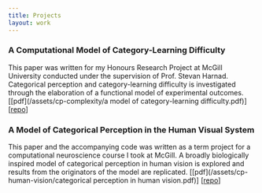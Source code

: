 ```yaml
---
title: Projects
layout: work
---
```

### A Computational Model of Category-Learning Difficulty 
This paper was written for my Honours Research Project at McGill University conducted under the supervision of Prof. Stevan Harnad. Categorical perception and category-learning difficulty is investigated through the elaboration of a functional model of experimental outcomes. \[[pdf](/assets/cp-complexity/a model of category-learning difficulty.pdf)\] \[[repo](https://github.com/AlephG/cp-complexity-model)\]

### A Model of Categorical Perception in the Human Visual System

This paper and the accompanying code was written as a term project for a computational neuroscience course I took at McGill. A broadly biologically inspired model of categorical perception in human vision is explored and results from the originators of the model are replicated. \[[pdf](/assets/cp-human-vision/categorical perception in human vision.pdf)\] \[[repo](https://github.com/AlephG/cp-human-vision)\]
